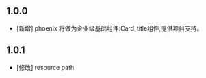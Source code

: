 <!--
 * @Author: lipeng 1162423147@qq.com
 * @Date: 2023-09-24 20:37:40
 * @LastEditors: lipeng 1162423147@qq.com
 * @LastEditTime: 2023-09-29 10:42:14
 * @FilePath: /phoenix_card_title/CHANGELOG.md
 * @Description: 这是默认设置,请设置`customMade`, 打开koroFileHeader查看配置 进行设置: https://github.com/OBKoro1/koro1FileHeader/wiki/%E9%85%8D%E7%BD%AE
-->
## 1.0.0

* [新增] phoenix 将做为企业级基础组件:Card_title组件,提供项目支持。

## 1.0.1

* [修改] resource path